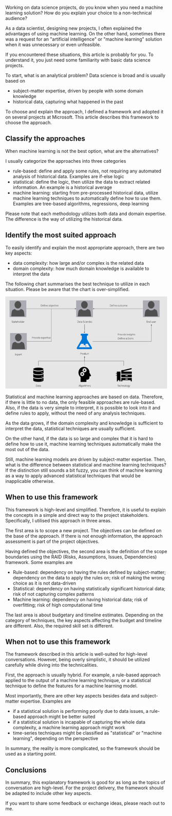 Working on data science projects, do you know when you need a machine learning solution? How do you explain your choice to a non-technical audience?

As a data scientist, designing new projects, I often explained the advantages of using machine learning. On the other hand, sometimes there was a request for an "artificial intelligence" or "machine learning" solution when it was unnecessary or even unfeasible.

If you encountered these situations, this article is probably for you. To understand it, you just need some familiarity with basic data science projects.

To start, what is an analytical problem? Data science is broad and is usually based on

- subject-matter expertise, driven by people with some domain knowledge
- historical data, capturing what happened in the past

To choose and explain the approach, I defined a framework and adopted it on several projects at Microsoft. This article describes this framework to choose the approach.


## Classify the approaches

When machine learning is not the best option, what are the alternatives?

 I usually categorize the approaches into three categories

- rule-based: define and apply some rules, not requiring any automated analysis of historical data. Examples are  if-else logic
- statistical: define the logic, then utilize the data to extract related information. An example is a historical average
- machine learning: starting from pre-processed historical data, utilize machine learning techniques to automatically define how to use them. Examples are tree-based algorithms, regressions, deep learning

Please note that each methodology utilizes both data and domain expertise. The difference is the way of utilizing the historical data.



## Identify the most suited approach

To easily identify and explain the most appropriate approach, there are two key aspects:

- data complexity: how large and/or complex is the related data
- domain complexity: how much domain knowledge is available to interpret the data

The following chart summarises the best technique to utilize in each situation. Please be aware that the chart is over-simplified.

![approaches](..\dsdelivery\delivery-all.PNG)


Statistical and machine learning approaches are based on data. Therefore, if there is little to no data, the only feasible approaches are rule-based. Also, if the data is very simple to interpret, it is possible to look into it and define rules to apply, without the need of any analysis techniques.

As the data grows, if the domain complexity and knowledge is sufficient to interpret the data, statistical techniques are usually sufficient.

On the other hand, if the data is so large and complex that it is hard to define how to use it, machine learning techniques automatically make the most out of the data. 

Still, machine learning models are driven by subject-matter expertise. Then, what is the difference between statistical and machine learning techniques? If the distinction still sounds a bit fuzzy, you can think of machine learning as a way to apply advanced statistical techniques that would be inapplicable otherwise.


## When to use this framework

This framework is high-level and simplified. Therefore, it is useful to explain the concepts in a simple and direct way to the project stakeholders. Specifically, I utilised this approach in three areas.

The first area is to scope a new project. The objectives can be defined on the base of the approach. If there is not enough information, the approach assessment is part of the project objectives.

Having defined the objectives, the second area is the definition of the scope boundaries using the RAID (Risks, Assumptions, Issues, Dependencies) framework. Some examples are

- Rule-based: dependency on having the rules defined by subject-matter; dependency on the data to apply the rules on; risk of making the wrong choice as it is not data-driven
- Statistical: dependency on having statistically significant historical data; risk of not capturing complex patterns
- Machine learning: dependency on having historical data; risk of overfitting; risk of high computational time

The last area is about budgetary and timeline estimates. Depending on the category of techniques, the key aspects affecting the budget and timeline are different. Also, the required skill set is different.


## When not to use this framework

The framework described in this article is well-suited for high-level conversations. However, being overly simplistic, it should be utilized carefully while diving into the technicalities. 

First, the approach is usually hybrid. For example, a rule-based approach applied to the output of a machine learning technique, or a statistical technique to define the features for a machine learning model.

Most importantly, there are other key aspects besides data and subject-matter expertise. Examples are
- if a statistical solution is performing poorly due to data issues, a rule-based approach might be better suited
- if a statistical solution is incapable of capturing the whole data complexity, a machine learning approach might work
- time-series techniques might be classified as "statistical" or "machine learning", depending on the perspective

In summary, the reality is more complicated, so the framework should be used as a starting point.

## Conclusions

In summary, this explanatory framework is good for as long as the topics of conversation are high-level. For the project delivery, the framework should be adapted to include other key aspects.

If you want to share some feedback or exchange ideas, please reach out to me.
